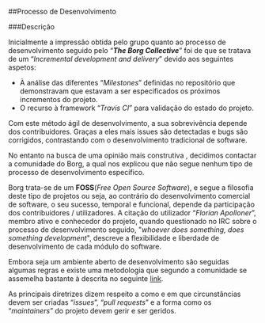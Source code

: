 ##Processo de Desenvolvimento

###Descrição

Inicialmente a impressão obtida pelo grupo quanto ao processo de desenvolvimento seguido pelo “***The Borg Collective***” foi de que se tratava de um “*Incremental development and delivery*” devido aos seguintes aspetos:
* À análise das diferentes “*Milestones*” definidas no repositório que demonstravam que estavam a ser especificados os próximos incrementos do projeto.
* O recurso à framework “*Travis CI*” para validação do estado do projeto.

Com este método ágil de desenvolvimento,  a sua sobrevivência depende dos contribuidores. Graças a eles mais issues são detectadas e bugs são corrigidos, contrastando com o desenvolvimento tradicional de software.

No entanto na busca de uma opinião mais construtiva , decidimos contactar a comunidade do Borg, a qual nos explicou que não segue nenhum tipo de processo de desenvolvimento específico.

Borg trata-se de um  **FOSS**(*Free Open Source Software*), e segue a filosofia deste tipo de projetos ou seja, ao contrário do desenvolvimento comercial de software, o seu sucesso, temporal e funcional, depende da participação dos contribuidores / utilizadores. A citação do utilizador “*Florian Apolloner*”, membro ativo e conhecedor do projeto, quando questionado no IRC sobre o processo de desenvolvimento seguido, "*whoever does something, does something development*", descreve a flexibilidade e liberdade de desenvolvimento de cada módulo do software.

Embora seja um ambiente aberto de desenvolvimento são seguidas algumas regras e existe uma metodologia que segundo a comunidade se assemelha bastante à descrita no seguinte [link](https://rfc.unprotocols.org/spec:1/C4/).

As principais diretrizes dizem respeito a como e em que circunstâncias devem ser criadas “*issues*”, “*pull requests*” e a forma como os “*maintainers*” do projeto devem gerir e ser geridos.
